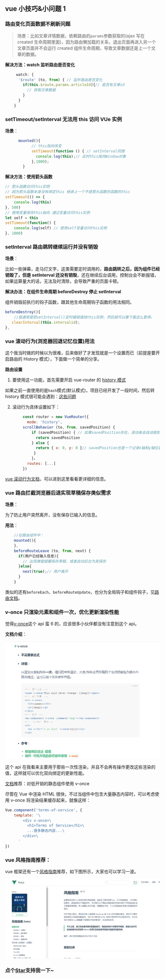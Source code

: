 ## vue 小技巧&小问题 1

### 路由变化页面数据不刷新问题

> 场景：比如文章详情数据，依赖路由的`params`参数获取的(ajax 写在 created 生命周期里面)，因为路由懒加载的关系，退出页面再进入另一个文章页面并不会运行 created 组件生命周期，导致文章数据还是上一个文章的数据。

**解决方法：watch 监听路由是否变化**

```js
     watch: {
      '$route' (to, from) { // 监听路由是否变化
        if(this.$route.params.articleId){// 是否有文章id
          // 获取文章数据
        }
      }
    }
```

### setTimeout/setInterval 无法用 this 访问 VUe 实例

**场景**：

```js
      mounted(){
            // this指向改变
            setTimeout(function () { // setInterval同理
              console.log(this);// 此时this指向Window对象
            },1000);
        }
```

**解决方法：使用箭头函数**

```js
// 箭头函数访问this实例
// 因为箭头函数本身没有绑定this 继承上一个不是箭头函数的函数的this
setTimeout(() => {
	console.log(this)
}, 500)
// 使用变量保存this指向 通过变量访问this实例
let self = this
setTimeout(function() {
	console.log(self) // 使用self变量访问this实例
}, 1000)
```

### setInterval 路由跳转继续运行并没有销毁

**场景**：

比如一些弹幕，走马灯文字，这类需要定时调用的，**路由跳转之后，因为组件已经销毁了，但是 setInterval 还没有销毁**，还在继续后台调用，控制台会不断报错，如果运算量大的话，无法及时清除，会导致严重的页面卡顿。

**解决办法：在组件生命周期 beforeDestroy 停止 setInterval**

组件销毁前执行的钩子函数，跟其他生命周期钩子函数的用法相同。

```js
beforeDestroy(){
    //我通常是把setInterval()定时器赋值给this实例，然后就可以像下面这么暂停。
   clearInterval(this.intervalid);
},
```

### vue 滚动行为(浏览器回退记忆位置)用法

这个我当时做的时候以为很难，后来做好了才发现就是一个设置而已（前提是要开启路由的 History 模式），下面做一个简单的分享。

**路由设置**

1. 要使用这一功能，首先需要开启 vue-router 的 [history 模式](https://router.vuejs.org/zh-cn/essentials/history-mode.html)

如果之前一直使用的是`hash`模式(默认模式)，项目已经开发了一段时间，然后转 history 模式很可能会遇到：[这些问题](https://juejin.im/post/5a3f629cf265da430d5839ed)

2.  滚动行为具体设置如下：

```js
        const router = new VueRouter({
          mode: 'history',
        scrollBehavior (to, from, savedPosition) {
            if (savedPosition) { // 如果savedPosition存在，滚动条会自动跳到记录的值的地方
              return savedPosition
            } else {
              return { x: 0, y: 0 }// savedPosition也是一个记录x轴和y轴位置的对象
             }
            }，
          routes: [...]
        })
```

[vue 滚动行为文档](https://router.vuejs.org/zh-cn/advanced/scroll-behavior.html)，可以进到这里看看更详细的信息。

### vue 路由拦截浏览器后退实现草稿保存类似需求

**场景**：

为了防止用户突然离开，没有保存已输入的信息。

**用法**：

```js
    //在路由组件中：
    mounted(){
    },
    beforeRouteLeave (to, from, next) {
      if(用户已经输入信息){
        // 出现弹窗提醒保存草稿，或者自动后台为其保存
      }else{
        next(true);// 用户离开
      }
    }
```

类似的还有`beforeEach`、`beforeRouteUpdate`，也分为全局钩子和组件钩子，见[路由文档](https://router.vuejs.org/zh-cn/advanced/navigation-guards.html)。

### v-once 只渲染元素和组件一次，优化更新渲染性能

觉得[v-once](https://cn.vuejs.org/v2/api/#v-cloak)这个 api 蛮 6 的，应该很多小伙伴都没有注意到这个 api。

**文档介绍**：

![v-once文档介绍](https://github.com/OBKoro1/articleImg_src/blob/master/juejin/160ffd6c2dcf70e1?raw=true)

这个 api 在我看来主要用于那些一次性渲染，并且不会再有操作更改这些渲染的值，这样就可以优化双向绑定的更新性能。

[文档](https://cn.vuejs.org/v2/guide/components.html#对低开销的静态组件使用-v-once)推荐：对低开销的静态组件使用 v-once

尽管在 Vue 中渲染 HTML 很快，不过当组件中包含大量静态内容时，可以考虑使用 v-once 将渲染结果缓存起来，就像这样：

```js
Vue.component('terms-of-service', {
	template: '\
        <div v-once>\
          <h1>Terms of Service</h1>\
          ...很多静态内容...\
        </div>\
      '
})
```

### vue 风格指南推荐：

vue 框架还有一个[风格指南](https://cn.vuejs.org/v2/style-guide/)推荐，如下图所示，大家也可以学习一波。

![vue风格指南](https://github.com/OBKoro1/articleImg_src/blob/master/juejin/160fff0ec0147156?raw=true)

<!-- 特殊字符串：用于修改/删除markdown的结尾提示语-->

### 点个[Star](https://github.com/OBKoro1/codeBlack)支持我一下~
